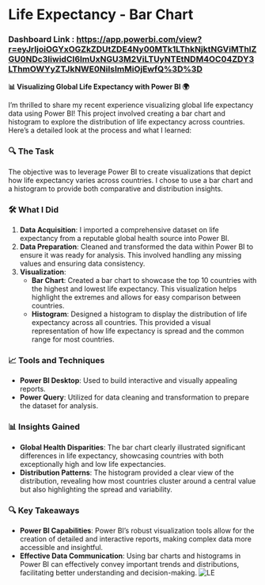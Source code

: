 # Life Expectancy - Bar Chart

### Dashboard Link : https://app.powerbi.com/view?r=eyJrIjoiOGYxOGZkZDUtZDE4Ny00MTk1LThkNjktNGViMThlZGU0NDc3IiwidCI6ImUxNGU3M2ViLTUyNTEtNDM4OC04ZDY3LThmOWYyZTJkNWE0NiIsImMiOjEwfQ%3D%3D


**📊 Visualizing Global Life Expectancy with Power BI 🌍**

I’m thrilled to share my recent experience visualizing global life expectancy data using Power BI! This project involved creating a bar chart and histogram to explore the distribution of life expectancy across countries. Here’s a detailed look at the process and what I learned:

### **🔍 The Task**
The objective was to leverage Power BI to create visualizations that depict how life expectancy varies across countries. I chose to use a bar chart and a histogram to provide both comparative and distribution insights.

### **🛠️ What I Did**

1. **Data Acquisition**: I imported a comprehensive dataset on life expectancy from a reputable global health source into Power BI.
2. **Data Preparation**: Cleaned and transformed the data within Power BI to ensure it was ready for analysis. This involved handling any missing values and ensuring data consistency.
3. **Visualization**:
   - **Bar Chart**: Created a bar chart to showcase the top 10 countries with the highest and lowest life expectancy. This visualization helps highlight the extremes and allows for easy comparison between countries.
   - **Histogram**: Designed a histogram to display the distribution of life expectancy across all countries. This provided a visual representation of how life expectancy is spread and the common range for most countries.

### **📈 Tools and Techniques**
- **Power BI Desktop**: Used to build interactive and visually appealing reports.
- **Power Query**: Utilized for data cleaning and transformation to prepare the dataset for analysis.

### **📊 Insights Gained**
- **Global Health Disparities**: The bar chart clearly illustrated significant differences in life expectancy, showcasing countries with both exceptionally high and low life expectancies.
- **Distribution Patterns**: The histogram provided a clear view of the distribution, revealing how most countries cluster around a central value but also highlighting the spread and variability.

### **🔍 Key Takeaways**
- **Power BI Capabilities**: Power BI’s robust visualization tools allow for the creation of detailed and interactive reports, making complex data more accessible and insightful.
- **Effective Data Communication**: Using bar charts and histograms in Power BI can effectively convey important trends and distributions, facilitating better understanding and decision-making.
![LE](https://github.com/user-attachments/assets/210d758f-7b14-4b40-bb83-c59540da53fb)
